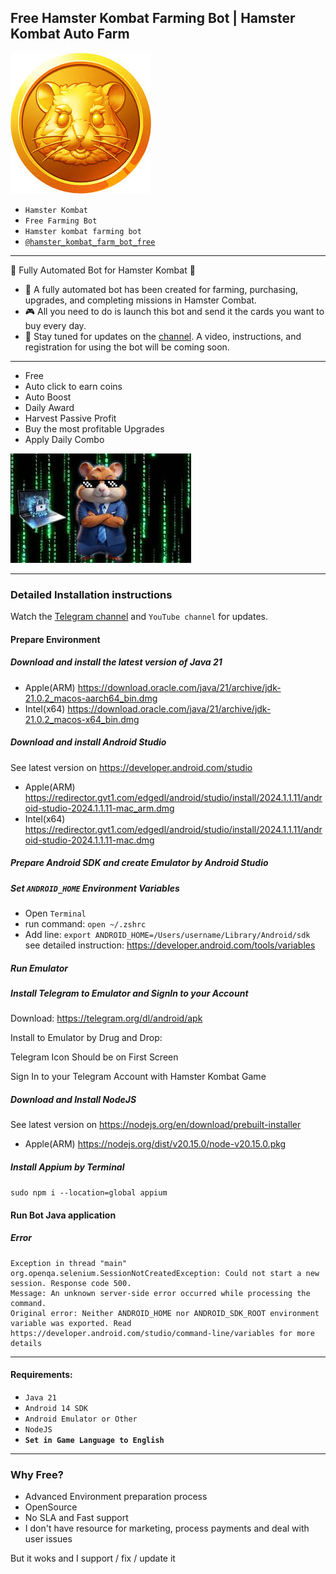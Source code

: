Free Hamster Kombat Farming Bot | Hamster Kombat Auto Farm
---

![img.png](img.png)

- `Hamster Kombat`
- `Free Farming Bot`
- `Hamster kombat farming bot`
- [`@hamster_kombat_farm_bot_free`](https://t.me/hamster_kombat_farm_bot_free)

---

🚀 Fully Automated Bot for Hamster Kombat 🚀

- 🤖 A fully automated bot has been created for farming, purchasing, upgrades, and completing missions in Hamster Combat.
- 🎮 All you need to do is launch this bot and send it the cards you want to buy every day.
- 📢 Stay tuned for updates on the [channel](https://t.me/hamster_kombat_farm_bot_free). A video, instructions, and registration for using the bot will be coming soon.

---

- Free
- Auto click to earn coins
- Auto Boost
- Daily Award
- Harvest Passive Profit
- Buy the most profitable Upgrades
- Apply Daily Combo

![img_1.png](img_1.png)

---

### Detailed Installation instructions
Watch the [Telegram channel]((https://t.me/hamster_kombat_farm_bot_free)) and `YouTube channel` for updates.

#### Prepare Environment

##### Download and install the latest version of Java 21
- Apple(ARM) https://download.oracle.com/java/21/archive/jdk-21.0.2_macos-aarch64_bin.dmg
- Intel(x64) https://download.oracle.com/java/21/archive/jdk-21.0.2_macos-x64_bin.dmg

##### Download and install Android Studio
See latest version on https://developer.android.com/studio
- Apple(ARM) https://redirector.gvt1.com/edgedl/android/studio/install/2024.1.1.11/android-studio-2024.1.1.11-mac_arm.dmg
- Intel(x64) https://redirector.gvt1.com/edgedl/android/studio/install/2024.1.1.11/android-studio-2024.1.1.11-mac.dmg

##### Prepare Android SDK and create Emulator by Android Studio

##### Set `ANDROID_HOME` Environment Variables
- Open `Terminal`
- run command: `open ~/.zshrc`
- Add line: `export ANDROID_HOME=/Users/username/Library/Android/sdk`
see detailed instruction: https://developer.android.com/tools/variables

##### Run Emulator

##### Install Telegram to Emulator and SignIn to your Account
Download: https://telegram.org/dl/android/apk

Install to Emulator by Drug and Drop:

Telegram Icon Should be on First Screen

Sign In to your Telegram Account with Hamster Kombat Game

##### Download and Install NodeJS
See latest version on https://nodejs.org/en/download/prebuilt-installer

- Apple(ARM) https://nodejs.org/dist/v20.15.0/node-v20.15.0.pkg

##### Install Appium by Terminal

`sudo npm i --location=global appium`

#### Run Bot Java application

##### Error
```
Exception in thread "main" org.openqa.selenium.SessionNotCreatedException: Could not start a new session. Response code 500.
Message: An unknown server-side error occurred while processing the command.
Original error: Neither ANDROID_HOME nor ANDROID_SDK_ROOT environment variable was exported. Read https://developer.android.com/studio/command-line/variables for more details
```

---

#### Requirements:
- `Java 21`
- `Android 14 SDK`
- `Android Emulator or Other`
- `NodeJS`
- **`Set in Game Language to English`**

---

### Why Free?

- Advanced Environment preparation process
- OpenSource
- No SLA and Fast support
- I don't have resource for marketing, process payments and deal with user issues

But it woks and I support / fix / update it
